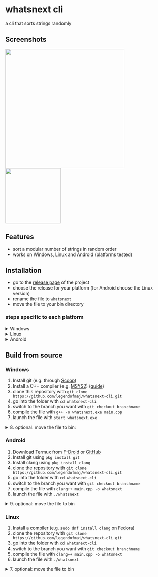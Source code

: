 # whatsnext cli

a cli that sorts strings randomly

## Screenshots

<img src="https://github.com/user-attachments/assets/3c9d27b4-ecf8-46ba-b960-253e33aec089" height = 375 />
<img src="https://github.com/user-attachments/assets/05b23072-2a0e-46e8-9d05-916e22b36263" width = 175 />

## Features
- sort a modular number of strings in random order
- works on Windows, Linux and Android (platforms tested)

## Installation
- go to the [release page](https://github.com/legendofmaj/whatsnext-cli/releases) of the project
- choose the release for your platform (for Android choose the Linux version)
- rename the file to `whatsnext`
- move the file to your bin directory
### steps specific to each platform
<details>
<summary>Windows</summary>
•  make sure a bin directory is present e.g.: <code>C:\Users\YourUsername\bin</code> <br>
•  move <code>whatsnext.exe</code> to the directory <br>
• add bin directory to your PATH: <br>
    &nbsp;&nbsp;&nbsp;&nbsp;- open settings <br>
    &nbsp;&nbsp;&nbsp;&nbsp;- search for path and choose <code>edit the system environment variables</code> <br>
    &nbsp;&nbsp;&nbsp;&nbsp;- click on <code>environment variables</code> <br>
    &nbsp;&nbsp;&nbsp;&nbsp;- choose <code>path</code> and click <code>edit</code> <br>
    &nbsp;&nbsp;&nbsp;&nbsp;- choose <code>new</code> and add the path to your bin directory <br>
    &nbsp;&nbsp;&nbsp;&nbsp;- click <code>ok</code> to all the close dialogues <br>
• launch the app with <code>whatsnext</code> in any terminal
</details>

<details>
<summary>Linux</summary>
• make the file executable with <code>chmod a+x whatsnext</code> <br>
• move the file with <code>sudo mv whatsnext /usr/bin</code> <br>
• launch the app with <code>whatsnext</code>
</details>

<details>
<summary>Android</summary>
• move the file with <code>mv whatsnext /data/data/com.termux/files/usr/bin</code> <br>
• launch the app with <code>whatsnext</code>
</details>

## Build from source

### Windows
1. Install git (e.g. through [Scoop](https://scoop.sh/))
2. Install a C++ compiler (e.g. [MSYS2](https://www.msys2.org/)) ([guide](https://code.visualstudio.com/docs/cpp/config-mingw))
3. clone this repository with `git clone https://github.com/legendofmaj/whatsnext-cli.git`
4. go into the folder with `cd whatsnext-cli`
5. switch to the branch you want with `git checkout branchname`
6. compile the file with `g++ -o whatsnext.exe main.cpp`
7. launch the file with `start whatsnext.exe`
<details>
<summary>8. optional: move the file to bin:</summary>
•  make sure a bin directory is present e.g.: <code>C:\Users\YourUsername\bin</code> <br>
•  move <code>whatsnext.exe</code> to the directory <br>
• add bin directory to your PATH: <br>
    &nbsp;&nbsp;&nbsp;&nbsp;- open settings <br>
    &nbsp;&nbsp;&nbsp;&nbsp;- search for path and choose <code>edit the system environment variables</code> <br>
    &nbsp;&nbsp;&nbsp;&nbsp;- click on <code>environment variables</code> <br>
    &nbsp;&nbsp;&nbsp;&nbsp;- choose <code>path</code> and click <code>edit</code> <br>
    &nbsp;&nbsp;&nbsp;&nbsp;- choose <code>new</code> and add the path to your bin directory <br>
    &nbsp;&nbsp;&nbsp;&nbsp;- click <code>ok</code> to all the close dialogues <br>
• launch the app with <code>whatsnext</code> in any terminal
</details>

### Android
1. Download Termux from [F-Droid](https://f-droid.org/en/packages/com.termux/) or [GitHub](https://github.com/termux/termux-app)
2. Install git using `pkg install git`
3. Install clang using `pkg install clang`
4. clone the repository with `git clone https://github.com/legendofmaj/whatsnext-cli.git`
5. go into the folder with `cd whatsnext-cli`
6. switch to the branch you want with `git checkout branchname`
7. compile the file with `clang++ main.cpp -o whatsnext`
8. launch the file with `./whatsnext`
<details>
<summary>9. optional: move the file to bin </summary>
• move the file with <code>mv whatsnext /data/data/com.termux/files/usr/bin</code> <br>
• launch the app with <code>whatsnext</code>
</details>

### Linux
1. Install a compiler (e.g. `sudo dnf install clang` on Fedora)
2. clone the repository with `git clone https://github.com/legendofmaj/whatsnext-cli.git`
3. go into the folder with `cd whatsnext-cli`
4. switch to the branch you want with `git checkout branchname`
5. compile the file with `clang++ main.cpp -o whatsnext`
6. launch the file with `./whatsnext`
<details>
<summary>7. optional: move the file to bin </summary>
• move the file with <code>sudo mv whatsnext /usr/bin</code> <br>
• launch the app with <code>whatsnext</code>
</details>

